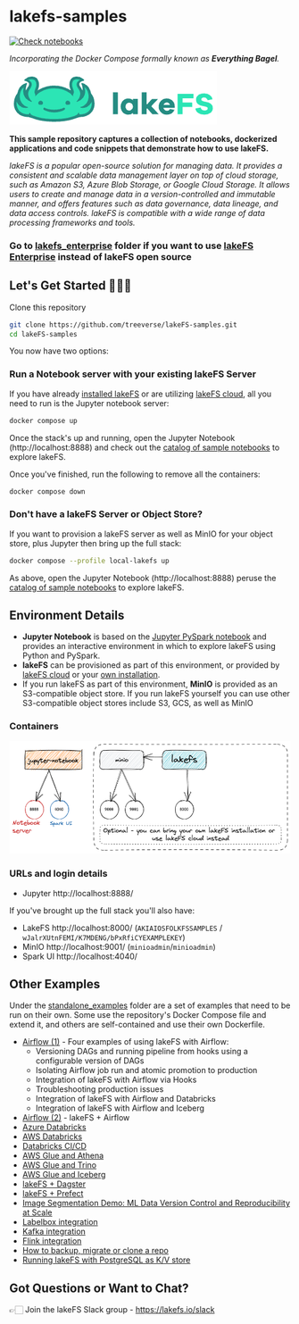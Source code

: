 # lakefs-samples

[![Check notebooks](https://github.com/treeverse/lakeFS-samples/actions/workflows/check-notebooks.yml/badge.svg?branch=main)](https://github.com/treeverse/lakeFS-samples/actions/workflows/check-notebooks.yml?query=branch:main)

_Incorporating the Docker Compose formally known as **Everything Bagel**._

![lakeFS logo](images/logo.png)

**This sample repository captures a collection of notebooks, dockerized applications and code snippets that demonstrate how to use lakeFS.**

_lakeFS is a popular open-source solution for managing data. It provides a consistent and scalable data management layer on top of cloud storage, such as Amazon S3, Azure Blob Storage, or Google Cloud Storage. It allows users to create and manage data in a version-controlled and immutable manner, and offers features such as data governance, data lineage, and data access controls. lakeFS is compatible with a wide range of data processing frameworks and tools._

### **Go to [lakefs_enterprise](./02_lakefs_enterprise/) folder if you want to use [lakeFS Enterprise](https://docs.lakefs.io/understand/enterprise/) instead of lakeFS open source**


## Let's Get Started 👩🏻‍💻

Clone this repository

```bash
git clone https://github.com/treeverse/lakeFS-samples.git
cd lakeFS-samples
```

You now have two options: 

### **Run a Notebook server with your existing lakeFS Server**

If you have already [installed lakeFS](https://docs.lakefs.io/deploy/) or are utilizing [lakeFS cloud](https://lakefs.cloud/), all you need to run is the Jupyter notebook server:

```bash
docker compose up
```

Once the stack's up and running, open the Jupyter Notebook (http://localhost:8888) and check out the [catalog of sample notebooks](./00_notebooks/00_index.ipynb) to explore lakeFS. 

Once you've finished, run the following to remove all the containers: 

```bash
docker compose down
```

### **Don't have a lakeFS Server or Object Store?**

If you want to provision a lakeFS server as well as MinIO for your object store, plus Jupyter then bring up the full stack:

```bash
docker compose --profile local-lakefs up
```

As above, open the Jupyter Notebook (http://localhost:8888) peruse the [catalog of sample notebooks](./00_notebooks/00_index.ipynb) to explore lakeFS. 


## Environment Details

* **Jupyter Notebook** is based on the [Jupyter PySpark notebook](https://hub.docker.com/r/jupyter/pyspark-notebook/) and provides an interactive environment in which to explore lakeFS using Python and PySpark. 
* **lakeFS** can be provisioned as part of this environment, or provided by [lakeFS cloud](http://https://lakefs.cloud/) or your [own installation](https://docs.lakefs.io/deploy/).
* If you run lakeFS as part of this environment, **MinIO** is provided as an S3-compatible object store. If you run lakeFS yourself you can use other S3-compatible object stores include S3, GCS, as well as MinIO

### Containers

![](images/containers.excalidraw.png)

### URLs and login details

* Jupyter http://localhost:8888/

If you've brought up the full stack you'll also have: 

* LakeFS http://localhost:8000/ (`AKIAIOSFOLKFSSAMPLES` / `wJalrXUtnFEMI/K7MDENG/bPxRfiCYEXAMPLEKEY`)
* MinIO http://localhost:9001/ (`minioadmin`/`minioadmin`)
* Spark UI http://localhost:4040/

## Other Examples

Under the [standalone_examples](./01_standalone_examples/) folder are a set of examples that need to be run on their own. Some use the repository's Docker Compose file and extend it, and others are self-contained and use their own Dockerfile. 

* [Airflow (1)](./01_standalone_examples/airflow-01/) - Four examples of using lakeFS with Airflow: 
    * Versioning DAGs and running pipeline from hooks using a configurable version of DAGs 
    * Isolating Airflow job run and atomic promotion to production
    * Integration of lakeFS with Airflow via Hooks
    * Troubleshooting production issues
    * Integration of lakeFS with Airflow and Databricks
    * Integration of lakeFS with Airflow and Iceberg
* [Airflow (2)](./01_standalone_examples/airflow-02/) - lakeFS + Airflow
* [Azure Databricks](./01_standalone_examples/azure-databricks/)
* [AWS Databricks](./01_standalone_examples/aws-databricks/)
* [Databricks CI/CD](./01_standalone_examples/databricks-ci-cd/)
* [AWS Glue and Athena](./01_standalone_examples/aws-glue-athena/)
* [AWS Glue and Trino](./01_standalone_examples/aws-glue-trino/)
* [AWS Glue and Iceberg](./01_standalone_examples/aws-glue-iceberg/)
* [lakeFS + Dagster](./01_standalone_examples/dagster-integration/)
* [lakeFS + Prefect](./01_standalone_examples/prefect-integration/)
* [Image Segmentation Demo: ML Data Version Control and Reproducibility at Scale](./01_standalone_examples/image-segmentation/)
* [Labelbox integration](./01_standalone_examples/labelbox-integration/)
* [Kafka integration](./01_standalone_examples/kafka/)
* [Flink integration](./01_standalone_examples/flink/)
* [How to backup, migrate or clone a repo](./01_standalone_examples/backup-migrate-or-clone-repo/)
* [Running lakeFS with PostgreSQL as K/V store](./01_standalone_examples/docker-compose-with-postgres/)

## Got Questions or Want to Chat?

👉🏻 Join the lakeFS Slack group - https://lakefs.io/slack
